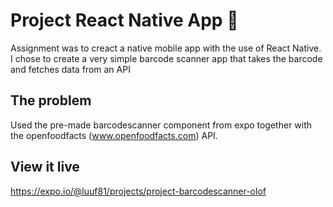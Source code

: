 # Project React Native App 📱

Assignment was to creact a native mobile app with the use of React Native. I chose to create a very simple barcode scanner app that takes the barcode and fetches data from an API

## The problem

Used the pre-made barcodescanner component from expo together with the openfoodfacts (www.openfoodfacts.com) API. 

## View it live

https://expo.io/@luuf81/projects/project-barcodescanner-olof

